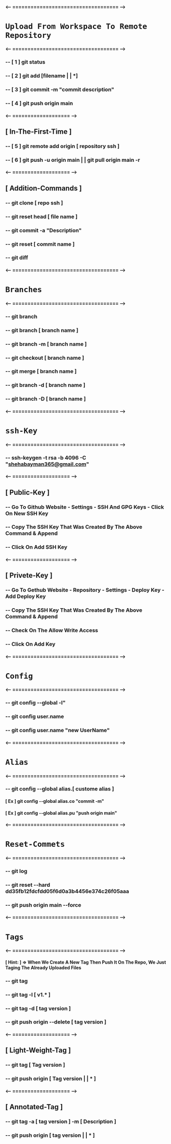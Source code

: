 <a href="https://cms-tc.pbskids.org/xavierriddlewebsite/resources/assets/img/xavier-tablet.png" align="center"></a>

#### <-- =================================== -->

# `Upload From Workspace To Remote Repository`

#### <-- =================================== -->

### -- [ 1 ] git status <!-- fetch all the files thats not in the stage -->

### -- [ 2 ] git add [filename | | *] <!-- upload all the files from the workspace to the local stage -->

### -- [ 3 ] git commit -m "commit description" <!-- upload all the files from the local stage to the local Repository -->

### -- [ 4 ] git push origin main <!-- push all the files from the local stage to the remote server -->

#### <-- =================== -->

## [ In-The-First-Time ]

### -- [ 5 ] git remote add origin [ repository ssh ] <!-- connect my local repository with the remote repository -->

### -- [ 6 ] git push -u origin main | | git pull origin main -r <!-- get all files from the remote repo to the local repo-->

#### <-- =================== -->

## [ Addition-Commands ]

### -- git clone [ repo ssh ] <!-- Get The All The Files From The Remote Repository To The Workspace Directly -->

### -- git reset head [ file name ] <!-- Delete Any File From The Local Stage -->

### -- git commit -a "Description" <!-- Upload All The Files From The Workspace To The Local Repository Directly -->

### -- git reset [ commit name ] <!-- Restore The Files From The Local Repository To The Workspace Directly -->

### -- git diff <!-- Fetch The Different Between The Files In The Remote Repository & The Local Repository  -->

#### <-- =================================== -->

# `Branches`

#### <-- =================================== -->

### -- git branch <!-- fetch all branches -->

### -- git branch [ branch name ] <!--  create a new branch -->

### -- git branch -m [ branch name ] <!-- change the current branch name -->

### -- git checkout [ branch name ] <!-- create / switch to other branch -->

### -- git merge [ branch name ] <!-- Merge The Branch name With The Current Branch -->

### -- git branch -d [ branch name ] <!-- delete The Branch If Doesn't Have An Edits -->

### -- git branch -D [ branch name ] <!-- Force Delete The Branch -->

#### <-- =================================== -->

# `ssh-Key`

#### <-- =================================== -->

### -- ssh-keygen -t rsa -b 4096 -C "shehabayman365@gmail.com" <!-- Create A New SSH Key -->

#### <-- =================== -->

## [ Public-Key ]

### -- Go To Github Website - Settings - SSH And GPG Keys - Click On New SSH Key

### -- Copy The SSH Key That Was Created By The Above Command & Append

### -- Click On Add SSH Key

#### <-- =================== -->

## [ Privete-Key ]

### -- Go To Gethub Website - Repository - Settings - Deploy Key - Add Deploy Key

### -- Copy The SSH Key That Was Created By The Above Command & Append

### -- Check On The Allow Write Access

### -- Click On Add Key

#### <-- =================================== -->

# `Config`

#### <-- =================================== -->

### -- git config --global -l" <!-- Get All Configs -->

### -- git config user.name <!-- Get Username -->

### -- git config user.name "new UserName" <!-- Set Username -->

#### <-- =================================== -->

# `Alias`

#### <-- =================================== -->

### -- git config --global alias.[ custome alias ] <Aliased-Command> <!-- Just Using With Git Commands -->

#### [ Ex ] git config --global alias.co "commit -m"

#### [ Ex ] git config --global alias.pu "push origin main"

#### <-- =================================== -->

# `Reset-Commets`

#### <-- =================================== -->

### -- git log <!-- Get Log With All Logs -->

<!-- If The Logs Are:
    [ 1 ] 5ae0c3f5822dc66471ebeda9ddd5230a6f2ee64a (HEAD -> main, origin/main, origin/HEAD)
    [ 2 ] dd35fb12fdcfdd05f6d0a3b4456e374c26f05aaa
    [ 3 ] 2ee3c5fef3145c716628506a522cb3ab5861768b
    [ 4 ] 796fde76ea0fa8ccb2bde1601e39ab676b991fd6

    And I Want To Delete The First Commit So I Will Using this Command Below
-->

### -- git reset --hard dd35fb12fdcfdd05f6d0a3b4456e374c26f05aaa <!-- Using The Second Commit Id To Delete The First Commit -->

### -- git push origin main --force <!-- Upload The New Local Repository On The Remote Repository  -->

#### <-- =================================== -->

# `Tags`

#### <-- =================================== -->

#### [ Hint: ] => When We Create A New Tag Then Push It On The Repo, We Just Taging The Already Uploaded Files

### -- git tag <!-- Fetch All Tags In The Repository -->

### -- git tag -l [ v1.* ] <!-- Return List With All The Version 1 Tags -->

### -- git tag -d [ tag version ] <!-- Delete The Tag From The Local Repository -->

### -- git push origin --delete [ tag version ] <!-- Delete The Tag From The Remote Repository -->

#### <-- =================== -->

## [ Light-Weight-Tag ] <!-- Get The Tag Description From The Last Commit On The Remote Repository -->

### -- git tag [ Tag version ] <!-- Create A New Tag -->

### -- git push origin [ Tag version | | * ] <!-- Upload The Tag On The Remote Repository -->

#### <-- =================== -->

## [ Annotated-Tag ] <!-- Get The Tag Description Manually -->

### -- git tag -a [ tag version ] -m [ Description ] <!-- Create A New Tag -->

### -- git push origin [ tag version | | * ] <!-- Upload The Tag On The Remote Repository -->
